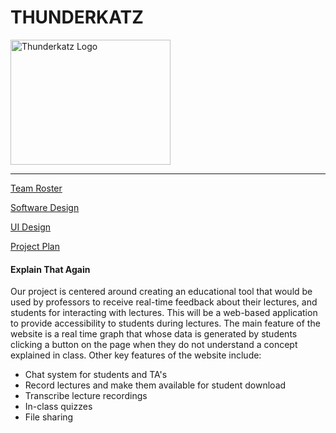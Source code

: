 # THUNDERKATZ
<img src="https://raw.githubusercontent.com/r-meagher/CS2212Group14/master/resources/Thunderkatz.png?token=AX4KmmAKGiGzDJs1oEqBVhG93DG5u0-Pks5YmhyjwA%3D%3D" alt="Thunderkatz Logo" width="256" height="200">

---
[Team Roster](../CS2212Group14/teamroster)

[Software Design](../CS2212Group14/softwareDesign) 

[UI Design](../CS2212Group14/UIDesign)

[Project Plan](../CS2212Group14/projectPlan)

#### Explain That Again
Our project is centered around creating an educational tool that would be used by professors to receive real-time feedback about their lectures, and students for interacting with lectures. This will be a web-based application to provide accessibility to students during lectures. The main feature of the website is a real time graph that whose data is generated by students clicking a button on the page when they do not understand a concept explained in class.
Other key features of the website include:
  * Chat system for students and TA's
  * Record lectures and make them available for student download
  * Transcribe lecture recordings
  * In-class quizzes
  * File sharing 













